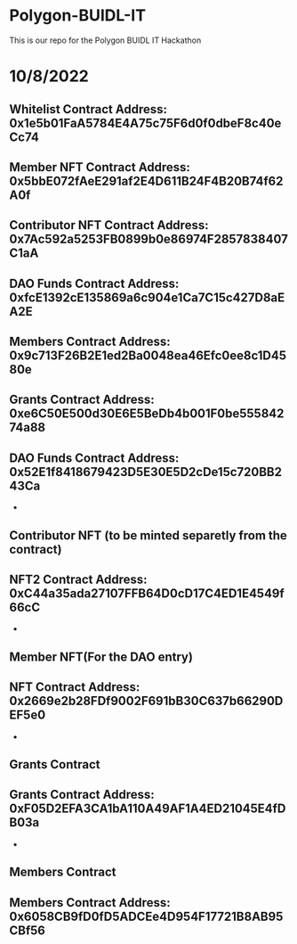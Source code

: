 # Polygon-BUIDL-IT

This is our repo for the Polygon BUIDL IT Hackathon

# 10/8/2022

## Whitelist Contract Address: 0x1e5b01FaA5784E4A75c75F6d0f0dbeF8c40eCc74

## Member NFT Contract Address: 0x5bbE072fAeE291af2E4D611B24F4B20B74f62A0f

## Contributor NFT Contract Address: 0x7Ac592a5253FB0899b0e86974F2857838407C1aA

## DAO Funds Contract Address: 0xfcE1392cE135869a6c904e1Ca7C15c427D8aEA2E

## Members Contract Address: 0x9c713F26B2E1ed2Ba0048ea46Efc0ee8c1D4580e

## Grants Contract Address: 0xe6C50E500d30E6E5BeDb4b001F0be55584274a88

## DAO Funds Contract Address: 0x52E1f8418679423D5E30E5D2cDe15c720BB243Ca
-
## Contributor NFT (to be minted separetly from the contract)
## NFT2 Contract Address: 0xC44a35ada27107FFB64D0cD17C4ED1E4549f66cC
-
## Member NFT(For the DAO entry)
## NFT Contract Address: 0x2669e2b28FDf9002F691bB30C637b66290DEF5e0
-
## Grants Contract
## Grants Contract Address: 0xF05D2EFA3CA1bA110A49AF1A4ED21045E4fDB03a
-
## Members Contract
## Members Contract Address: 0x6058CB9fD0fD5ADCEe4D954F17721B8AB95CBf56
